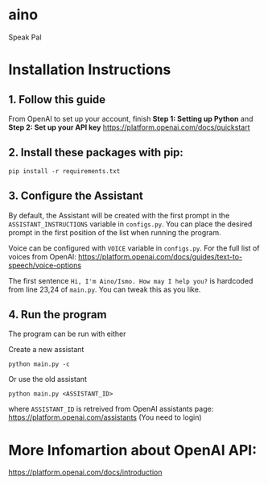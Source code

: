 # aino
Speak Pal

# Installation Instructions
## 1. Follow this guide 
From OpenAI to set up your account, finish **Step 1: Setting up Python** and **Step 2: Set up your API key**
https://platform.openai.com/docs/quickstart

## 2. Install these packages with pip: 
```
pip install -r requirements.txt
```

## 3. Configure the Assistant

By default, the Assistant will be created with the first prompt in the `ASSISTANT_INSTRUCTIONS` variable in `configs.py`. You can place the desired prompt in the first position of the list when running the program.

Voice can be configured with `VOICE` variable in `configs.py`. For the full list of voices from OpenAI: https://platform.openai.com/docs/guides/text-to-speech/voice-options

The first sentence `Hi, I'm Aino/Ismo. How may I help you?` is hardcoded from line 23,24 of `main.py`. You can tweak this as you like.

## 4. Run the program
The program can be run with either

Create a new assistant
```
python main.py -c
```

Or use the old assistant
```
python main.py <ASSISTANT_ID>
```
where `ASSISTANT_ID` is retreived from OpenAI assistants page: https://platform.openai.com/assistants (You need to login)


# More Infomartion about OpenAI API:
https://platform.openai.com/docs/introduction
